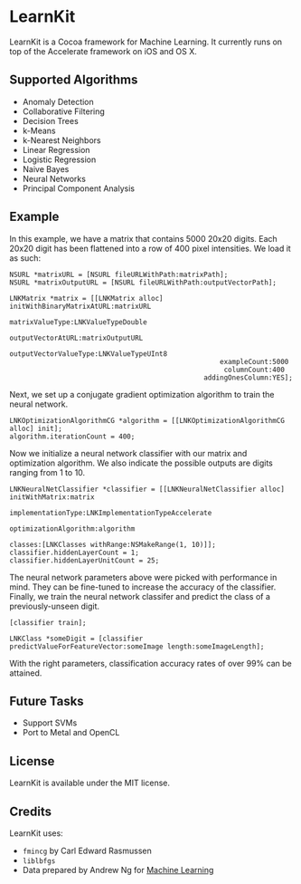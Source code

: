 LearnKit
========

LearnKit is a Cocoa framework for Machine Learning. It currently runs on top of the Accelerate framework on iOS and OS X.

Supported Algorithms
--------------------

- Anomaly Detection
- Collaborative Filtering
- Decision Trees
- k-Means
- k-Nearest Neighbors
- Linear Regression
- Logistic Regression
- Naive Bayes
- Neural Networks
- Principal Component Analysis

Example
-------

In this example, we have a matrix that contains 5000 20x20 digits. Each 20x20 digit has been flattened into a row of 400 pixel intensities. We load it as such:

```objc
NSURL *matrixURL = [NSURL fileURLWithPath:matrixPath];
NSURL *matrixOutputURL = [NSURL fileURLWithPath:outputVectorPath];

LNKMatrix *matrix = [[LNKMatrix alloc] initWithBinaryMatrixAtURL:matrixURL
												 matrixValueType:LNKValueTypeDouble
											   outputVectorAtURL:matrixOutputURL
										   outputVectorValueType:LNKValueTypeUInt8
													exampleCount:5000
													 columnCount:400
												addingOnesColumn:YES];
```

Next, we set up a conjugate gradient optimization algorithm to train the neural network.

```objc
LNKOptimizationAlgorithmCG *algorithm = [[LNKOptimizationAlgorithmCG alloc] init];
algorithm.iterationCount = 400;
```

Now we initialize a neural network classifier with our matrix and optimization algorithm. We also indicate the possible outputs are digits ranging from 1 to 10.

```objc
LNKNeuralNetClassifier *classifier = [[LNKNeuralNetClassifier alloc] initWithMatrix:matrix 
																 implementationType:LNKImplementationTypeAccelerate
															  optimizationAlgorithm:algorithm
																			classes:[LNKClasses withRange:NSMakeRange(1, 10)]];
classifier.hiddenLayerCount = 1;
classifier.hiddenLayerUnitCount = 25;
```

The neural network parameters above were picked with performance in mind. They can be fine-tuned to increase the accuracy of the classifier. Finally, we train the neural network classifer and predict the class of a previously-unseen digit.

```objc
[classifier train];

LNKClass *someDigit = [classifier predictValueForFeatureVector:someImage length:someImageLength];
```

With the right parameters, classification accuracy rates of over 99% can be attained.

Future Tasks
------------

- Support SVMs
- Port to Metal and OpenCL

License
-------

LearnKit is available under the MIT license.

Credits
-------

LearnKit uses:

- `fmincg` by Carl Edward Rasmussen
- `liblbfgs`
- Data prepared by Andrew Ng for [Machine Learning](https://www.coursera.org/course/ml)
